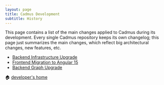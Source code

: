```yaml
---
layout: page
title: Cadmus Development
subtitle: History
---
```


This page contains a list of the main changes applied to Cadmus during its development. Every single Cadmus repository keeps its own changelog; this page just summarizes the main changes, which reflect big architectural changes, new features, etc.

- [Backend Infrastructure Upgrade](history/b-config.md)
- [Frontend Migration to Angular 15](history/f-angular15.md)
- [Backend Graph Upgrade](history/b-graph.md)

🏠 [developer's home](toc.md)
